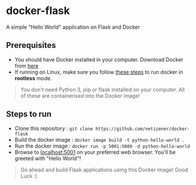 # docker-flask
A simple "Hello World" application on Flask and Docker

## Prerequisites
* You should have Docker installed in your computer. Download Docker from [here](https://docs.docker.com/get-docker/)
* If running on Linux, make sure you follow [these steps](https://docs.docker.com/engine/install/linux-postinstall/) to run docker in **rootless** mode.
> You don't need Python 3, pip or flask installed on your computer. All of these are containerised into the Docker image!

## Steps to run
* Clone this repository : `git clone https://github.com/netizener/docker-flask`
* Build the docker image : `docker image build -t python-hello-world .`
* Run the docker image : `docker run -p 5001:5000 -d python-hello-world`
* Browse to [localhost:5001](localhost:5001) on your preferred web browser. You'll be greeted with "Hello World"!


> Go ahead and build Flask applications using this Docker image! Good Luck :)
